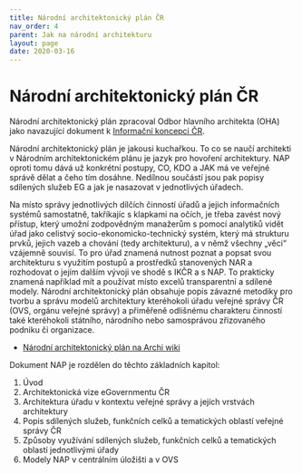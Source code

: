 ```yaml
---
title: Národní architektonický plán ČR
nav_order: 4
parent: Jak na národní architekturu
layout: page
date: 2020-03-16
---
```


# Národní architektonický plán ČR

Národní architektonický plán  zpracoval Odbor hlavního architekta (OHA) jako navazující dokument k [Informační koncepci ČR](/metodiky/ikcr).

Národní architektonický plán  je jakousi kuchařkou. To co se naučí architekti v Národním architektonickém plánu je jazyk pro hovoření architektury. NAP oproti tomu dává už konkrétní postupy, CO, KDO a JAK má ve veřejné správě dělat a čeho tím dosáhne. Nedílnou součástí jsou pak popisy sdílených služeb EG a jak je nasazovat v jednotlivých úřadech.

Na místo správy jednotlivých dílčích činností úřadů a jejich informačních systémů samostatně, takříkajíc s klapkami na očích, je třeba zavést nový přístup, který umožní zodpovědným manažerům s pomocí analytiků vidět úřad jako celistvý socio-ekonomicko-technický systém, který má strukturu prvků, jejich vazeb a chování (tedy architekturu), a v němž všechny „věci“ vzájemně souvisí. To pro úřad znamená nutnost poznat a popsat svou architekturu s využitím postupů a prostředků stanovených NAR a rozhodovat o jejím dalším vývoji ve shodě s IKČR a s NAP. To prakticky znamená například mít a používat místo excelů transparentní a sdílené modely. Národní architektonický plán  obsahuje popis závazné metodiky pro tvorbu a správu modelů architektury kteréhokoli úřadu veřejné správy ČR (OVS, orgánu veřejné správy) a přiměřeně odlišnému charakteru činností také kteréhokoli státního, národního nebo samosprávou zřizovaného podniku či organizace. 

* [Národní architektonický plán  na Archi wiki](https://archi.gov.cz/nap-dokument:nap)

Dokument  NAP je rozdělen do těchto základních kapitol:

1. Úvod
1. Architektonická vize eGovernmentu ČR
1. Architektura úřadu v kontextu veřejné správy a jejích vrstvách architektury
1. Popis sdílených služeb, funkčních celků a tematických oblastí veřejné správy ČR
1. Způsoby využívání sdílených služeb, funkčních celků a tematických oblastí jednotlivými úřady
1. Modely NAP v centrálním úložišti a v OVS